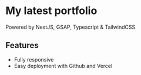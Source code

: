# My latest portfolio

Powered by NextJS, GSAP, Typescript & TailwindCSS

## Features

- Fully responsive
- Easy deployment with Github and Vercel
